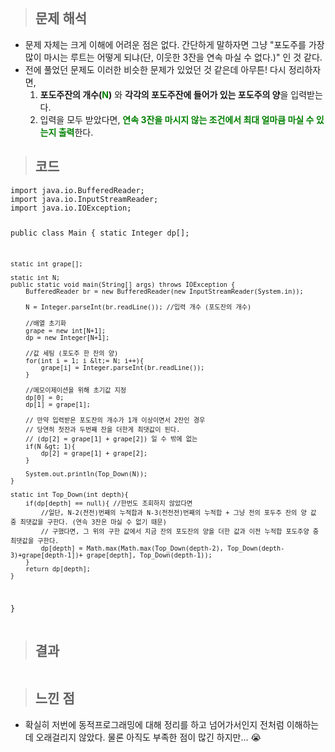 <p><img alt="" src="https://velog.velcdn.com/images/gayeong39/post/911d5521-546f-418b-857d-0735e2e2f8ce/image.png" /></p>
<blockquote>
<h2 id="문제-해석">문제 해석</h2>
</blockquote>
<ul>
<li>문제 자체는 크게 이해에 어려운 점은 없다. 간단하게 말하자면 그냥 &quot;포도주를 가장 많이 마시는 루트는 어떻게 되냐(단, 이웃한 3잔을 연속 마실 수 없다.)&quot; 인 것 같다.</li>
<li>전에 풀었던 문제도 이러한 비슷한 문제가 있었던 것 같은데 아무튼! 다시 정리하자면, <ol>
<li><strong>포도주잔의 개수(<span style="color: green;">N</span>)</strong> 와 <strong>각각의 포도주잔에 들어가 있는 포도주의 양</strong>을 입력받는다.</li>
<li>입력을 모두 받았다면, <span style="color: green;"><strong>연속 3잔을 마시지 않는 조건에서 최대 얼마큼 마실 수 있는지 출력</strong></span>한다.</li>
</ol>
</li>
</ul>
<blockquote>
<h2 id="코드">코드</h2>
</blockquote>
<pre><code class="language-java">import java.io.BufferedReader;
import java.io.InputStreamReader;
import java.io.IOException;

public class Main {
    static Integer dp[];

    static int grape[];

    static int N;
    public static void main(String[] args) throws IOException {
        BufferedReader br = new BufferedReader(new InputStreamReader(System.in));

        N = Integer.parseInt(br.readLine()); //입력 개수 (포도잔의 개수)

        //배열 초기화
        grape = new int[N+1];
        dp = new Integer[N+1];

        //값 세팅 (포도주 한 잔의 양)
        for(int i = 1; i &lt;= N; i++){
            grape[i] = Integer.parseInt(br.readLine());
        }

        //메모이제이션을 위해 초기값 지정
        dp[0] = 0;
        dp[1] = grape[1];

        // 만약 입력받은 포도잔의 개수가 1개 이상이면서 2잔인 경우
        // 당연히 첫잔과 두번째 잔을 더한게 최댓값이 된다.
        // (dp[2] = grape[1] + grape[2]) 일 수 밖에 없는
        if(N &gt; 1){
            dp[2] = grape[1] + grape[2];
        }

        System.out.println(Top_Down(N));
    }

    static int Top_Down(int depth){
        if(dp[depth] == null){ //한번도 조회하지 않았다면
            //일단, N-2(전전)번째의 누적합과 N-3(전전전)번째의 누적합 + 그냥 전의 포두주 잔의 양 값 중 최댓값을 구한다. (연속 3잔은 마실 수 없기 때문)
            // 구했다면, 그 위의 구한 값에서 지금 잔의 포도잔의 양을 더한 값과 이전 누적합 포도주양 중 최댓값을 구한다.
            dp[depth] = Math.max(Math.max(Top_Down(depth-2), Top_Down(depth-3)+grape[depth-1])+ grape[depth], Top_Down(depth-1));
        }
        return dp[depth];
    }

}</code></pre>
<blockquote>
<h2 id="결과">결과</h2>
</blockquote>
<p><img alt="" src="https://velog.velcdn.com/images/gayeong39/post/eaca1eb3-f240-48f9-967b-75b84badbe85/image.png" /></p>
<blockquote>
<h2 id="느낀-점">느낀 점</h2>
</blockquote>
<ul>
<li>확실히 저번에 동적프로그래밍에 대해 정리를 하고 넘어가서인지 전처럼 이해하는데 오래걸리지 않았다. 물론 아직도 부족한 점이 많긴 하지만... 😭</li>
</ul>